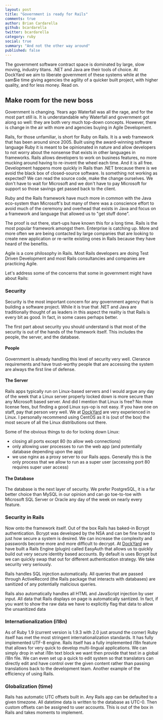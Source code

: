 ```yaml
---
layout: post
title: "Government is ready for Rails"
comments: true
author: Brian Cardarella
github: bcardarella
twitter: bcardarella
category: ruby
social: true
summary: "And not the other way around"
published: false
---
```


The government software contract space is dominated by large, slow
moving, industry titans. .NET and Java are their tools of choice. At
DockYard we aim to liberate government of these systems while at the
sam$ie time giving agencies the agility of a quicker built project, with higher
quality, and for less money. Read on.

## Make room for the new boss ##

Government is changing. Years ago Waterfall was all the rage, and for
the most part still is. It is understandable why Waterfall and
government got along so well: they are both very much top-down concepts.
However, there is change in the air with more and agencies buying in
Agile Development.

Rails, for those unfamiliar, is short for Ruby on Rails. It is a web
framework that has been around since 2005. Built using the award-winning
software language Ruby it is meant to be opinionated in nature and allow
developers to not worry about the nonsense that exists in other
languages in frameworks. Rails allows developers to work on business
features, no more mucking around having to re-invent the wheel each
time. And it is all free. Development happens more quickly in Rails than
.NET brecause there is we avoid the black box of closed-source software.
Is something not working as expected? We can read the source code, make
the change ourselves. We don't have to wait for Microsoft and we don't
have to pay Microsoft for support so those savings get passed back to
the client.

Ruby and the Rails framework have much more in common with the Java
eco-system than Microsoft's but many of there was a conscience effort to
avoid much of the ceremony and overhead that exists in Java and focus on
a framework and language that allowed us to "get stuff done".

The proof is out there, start-ups have known this for a long time. Rails
is the most popular framework amongst them. Enterprise is catching up.
More and more often we are being contacted by large companies that are
looking to create new application or re-write existing ones in Rails
because they have heard of the benefits.

Agile is a core philosophy in Rails. Most Rails developers are doing
Test Driven Development and most Rails consultancies and companies are
practicing Agile.

Let's address some of the concerns that some in government might have
about Rails:

### Security ###

Security is the most important concern for any government agency that is
building a software project. While it is true that .NET and Java are
traditionally thought of as leaders in this aspect the reality is that
Rails is every bit as good. In fact, in some cases perhaps better.

The first part about security you should understand is that most of the
security is out of the hands of the framework itself. This includes the
people, the server, and the database.

#### People ####

Government is already handling this level of security very well.
Clerance requirements and have trust-worthy people that are accessing
the system are always the first line of defense.

#### The Server ####

Rails apps typically run on Linux-based servers and
I would argue any day of the week that a Linux server properly locked
down is more secure than any Microsoft based server. And did I mention
that Linux is free? No more license fees, but finding a good Linux
sys-op is not easy. If you have one on staff, pay that person very well.
We at [DockYard](http://dockyard.com) are very experienced in Linux. I
personally recommend using CentOS as it is (out of the box) the most secure of all the
Linux distributions out there.

Some of the obvious things to do for locking down Linux:

* closing all ports except 80 (to allow web connections)
* only allowing user processes to run the web app (and potentially
  database depending upon the app)
* we use nginx as a proxy server to our Rails apps. Generally this is
  the only process that we allow to run as a super user (accessing port
80 requires super user access)

#### The Database ####

The database is the next layer of
security. We prefer PostgreSQL, it is a far better choice than MySQL in
our opinion and can go toe-to-toe with Microsoft SQL Server or Oracle
any day of the week on nearly every feature.

### Security in Rails ###

Now onto the framework itself. Out of the box Rails has baked-in Bcrypt
authentication. Bcrypt was developed by the NSA and can be fine tuned to
just how secure a system is desired. We can increase the complexity and
passwords become more and more difficult to decrypt. At
[DockYard](http://dockyard.com) we have built a Rails Engine (plugin)
called EasyAuth that allows us to quickly build out very secure identity
based accounts. By default is uses Bcrypt but we can quickly swap that
out for different authentication strategy. We take security very
seriously.

Rails handles SQL injection automatically. All queries that are passed
through ActiveRecord (the Rails package that interacts with databases)
are sanitized of any potentially malicious queries.

Rails also automatically handles all HTML and JavaScript injection by
user input. All data that Rails displays on page is automatically
santized. In fact, if you want to show the raw data we have to
explicitly flag that data to allow the unsanitized data 

### Internationalization (i18n) ###

As of Ruby 1.9 (current version is 1.9.3 with 2.0 just around the
corner) Ruby itself has met the most stringent internationalization
standards. It has fully implemented UTF-8 engine. Rails itself has a
fully implemented i18n feature that allows for very quick to develop
multi-lingual applications. We can simply drop in what i18n text block
we want then provide that text in a global i18n file. We can even set up
a quick to edit system so that translators can directly edit and have
control over the given content rather than passing translations back to
the development team. Another example of the efficiency of using Rails.

### Globalization (time) ###

Rails has automatic UTC offsets built in. Any Rails app can be defaulted
to a given timezone. All datetime data is written to the database as
UTC-0. Then custom offsets can be assigned to user accounts. This is out
of the box in Rails and takes moments to implement. 


